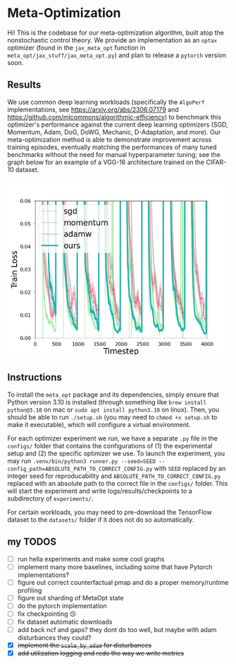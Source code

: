 # Meta-Optimization
Hi! This is the codebase for our meta-optimization algorithm, built atop the nonstochastic control theory. We provide an implementation as an `optax` optimizer (found in the `jax_meta_opt` function in `meta_opt/jax_stuff/jax_meta_opt.py`) and plan to release a `pytorch` version soon.

## Results
We use common deep learning workloads (specifically the `AlgoPerf` implementations, see https://arxiv.org/abs/2306.07179 and https://github.com/mlcommons/algorithmic-efficiency) to benchmark this optimizer's performance against the current deep learning optimizers (SGD, Momentum, Adam, DoG, DoWG, Mechanic, D-Adaptation, and more). Our meta-optimization method is able to demonstrate improvement across training episodes, eventually matching the performances of many tuned benchmarks without the need for manual hyperparameter tuning; see the graph below for an example of a VGG-16 architecture trained on the CIFAR-10 dataset. 

![CIFAR fullbatch](figs/cifar_fullbatch_simple.png)

## Instructions
To install the `meta_opt` package and its dependencies, simply ensure that Python version 3.10 is installed (through something like `brew install python@3.10` on mac or `sudo apt install python3.10` on linux). Then, you should be able to run `./setup.sh` (you may need to `chmod +x setup.sh` to make it executable), which will configure a virtual environment.

For each optimizer experiment we run, we have a separate `.py` file in the `configs/` folder that contains the configurations of (1) the experimental setup and (2) the specific optimizer we use. To launch the experiment, you may run `.venv/bin/python3 runner.py --seed=SEED --config_path=ABSOLUTE_PATH_TO_CORRECT_CONFIG.py` with `SEED` replaced by an integer seed for reproducability and `ABSOLUTE_PATH_TO_CORRECT_CONFIG.py` replaced with an absolute path to the correct file in the `configs/` folder. This will start the experiment and write logs/results/checkpoints to a subdirectory of `experiments/`. 

For certain workloads, you may need to pre-download the TensorFlow dataset to the `datasets/` folder if it does not do so automatically.


## my TODOS
- [ ] run hella experiments and make some cool graphs
- [ ] implement many more baselines, including some that have Pytorch implementations?
- [ ] figure out correct counterfactual pmap and do a proper memory/runtime profiling
- [ ] figure out sharding of MetaOpt state
- [ ] do the pytorch implementation
- [ ] fix checkpointing 😔
- [ ] fix dataset automatic downloads
- [ ] add back ncf and gaps? they dont do too well, but maybe with adam disturbances they could?
- [X] ~~implement the `scale_by_adam` for disturbances~~
- [X] ~~add utilization logging and redo the way we write metrics~~
